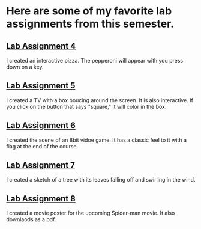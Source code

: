 # Here are some of my favorite lab assignments from this semester.



## [Lab Assignment 4](https://github.com/bradripp/MAGD150-Projects/tree/gh-pages/f21magd150lab04_Ripp) 
I created an interactive pizza. The pepperoni will appear with you press down on a key.

##  [Lab Assignment 5](https://github.com/bradripp/MAGD150-Projects/tree/gh-pages/%20f21magd150lab05_Ripp)
I created a TV with a box boucing around the screen. It is also interactive. If you click on the button that says "square," it will color in the box.

##  [Lab Assignment 6](https://github.com/bradripp/MAGD150-Projects/tree/gh-pages/Jungle_porpoise_2021_10_27_00_15_04%202)
I created the scene of an 8bit vidoe game. It has a classic feel to it with a flag at the end of the course.

##  [Lab Assignment 7](https://github.com/bradripp/MAGD150-Projects/tree/gh-pages/f21magd150lab07_Ripp/f21magd150lab07_Ripp)
I created a sketch of a tree with its leaves falling off and swirling in the wind.

##  [Lab Assignment 8](https://github.com/bradripp/MAGD150-Projects/tree/gh-pages/%20f21magd150_lab08_Ripp)
I created a movie poster for the upcoming Spider-man movie. It also downlaods as a pdf.
